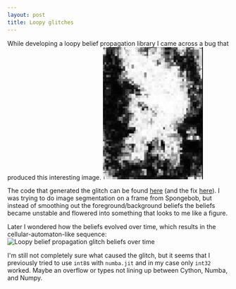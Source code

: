 ```yaml
---
layout: post
title: Loopy glitches
---
```


While developing a loopy belief propagation library I came across a bug that produced
this interesting image. 
<img src="/images/2019-03-06-Loopy-glitches/lbp_small.png" alt="Loopy belief propagation glitch image" style="width: 45%"/>

The code that generated the glitch can be found [here](https://github.com/dirko/pyugm/commit/10f084e4ad9e03c86b3cac5cd488a2d2bfad7eee) 
(and the fix [here](https://github.com/dirko/pyugm/commit/633d5322287838aaa6fb64f6e8988313788d9420)). I was trying to do 
image segmentation on a frame from Spongebob, but instead of smoothing out the foreground/background
beliefs the beliefs became unstable and flowered into something that looks to me like a figure.

Later I wondered how the beliefs evolved over time, which results in the cellular-automaton-like sequence: 
<img src="/images/2019-03-06-Loopy-glitches/beliefs.gif" alt="Loopy belief propagation glitch beliefs over time" style="width: 45%"/>

I'm still not completely
sure what caused the glitch, but it seems that I previously tried to use `int8`s with `numba.jit` and 
in my case only `int32` worked. Maybe an overflow or types not lining up between Cython, Numba, and Numpy.
